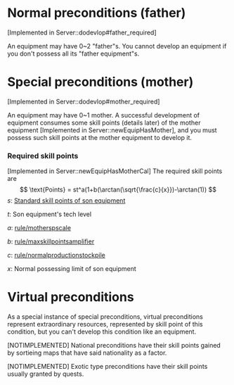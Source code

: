 # Normal preconditions (father)

[Implemented in Server::dodevlop#father_required]

An equipment may have 0~2 "father"s. You cannot develop an equipment if you don't possess all its "father equipment"s.

# Special preconditions (mother)

[Implemented in Server::dodevlop#mother_required]

An equipment may have 0~1 mother. A successful development of equipment consumes some skill points (details later) of the mother equipment [Implemented in Server::newEquipHasMother], and you must possess such skill points at the mother equipment to develop it.

### Required skill points

[Implemented in Server::newEquipHasMotherCal] The required skill points are
$$
\text{Points} = st^a(1+b(\arctan(\sqrt{\frac{c}{x}})-\arctan(1))
$$
$s$: [Standard skill points of son equipment](4.5-skillpoints.md)

$t$: Son equipment's tech level

$a$: [rule/motherspscale](settings.md)

$b$: [rule/maxskillpointsamplifier](settings.md)

$c$: [rule/normalproductionstockpile](settings.md)

$x$: Normal possessing limit of son equipment

# Virtual preconditions

As a special instance of special preconditions, virtual preconditions represent extraordinary resources, represented by skill point of this condition, but you can't develop this condition like an equipment.

[NOTIMPLEMENTED] National preconditions have their skill points gained by sortieing maps that have said nationality as a factor.

[NOTIMPLEMENTED] Exotic type preconditions have their skill points usually granted by quests.
